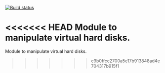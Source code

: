 [![Build status](https://ci.appveyor.com/api/projects/status/3qvdttdt33wgt5mk?svg=true)](https://ci.appveyor.com/project/daniel0226/fslogix-powershell-disk)<br/>

<<<<<<< HEAD
Module to manipulate virtual hard disks.
=======
Module to manipulate virtual hard disks.
>>>>>>> c9b0ffcc2700a5e17b913848ad4e704317b915f1
